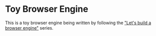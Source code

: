 # Toy Browser Engine

This is a toy browser engine being written by following the ["Let's build a browser engine"][1] series.

[1]: https://limpet.net/mbrubeck/2014/08/08/toy-layout-engine-1.html